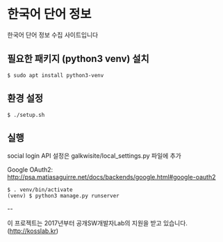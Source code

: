 한국어 단어 정보
================

한국어 단어 정보 수집 사이트입니다


필요한 패키지 (python3 venv) 설치
----------------------------------

```
$ sudo apt install python3-venv
```

환경 설정
---------

```
$ ./setup.sh
```

실행
----

social login API 설정은 galkwisite/local_settings.py 파일에 추가

Google OAuth2: http://psa.matiasaguirre.net/docs/backends/google.html#google-oauth2


```
$ . venv/bin/activate
(venv) $ python3 manage.py runserver
```

--

이 프로젝트는 2017년부터 공개SW개발자Lab의 지원을 받고 있습니다.
(http://kosslab.kr)
